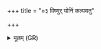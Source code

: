 +++
title = "०३ विष्णुर् योनिं कल्पयतु"

+++
<details><summary>मूलम् (GR)</summary>

विष्णुर् योनिं कल्पयतु  
त्वष्टा रुपाणि पिंशतु ।  
आ सिञ्चतु प्रजापतिर्  
धाता गर्भं दधातु ते ॥
</details>